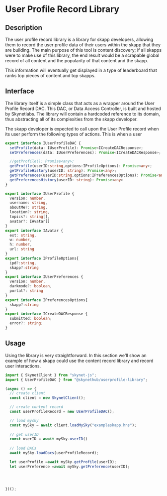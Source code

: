 # User Profile Record Library

## Description

The user profile record library is a library for skapp developers, allowing them to
record the user profile data of their users within the skapp
that they are building. The main purpose of this tool is content discovery; if
all skapps were to make use of this library, the end result would be a scrapable
global record of all content and the popularity of that content and the skapp.

This information will eventually get displayed in a type of leaderboard that
ranks top pieces of content and top skapps.

## Interface

The library itself is a simple class that acts as a wrapper around the User Profile
Record DAC. This DAC, or Data Access Controller, is built and hosted by
Skynetlabs. The library will contain a hardcoded reference to its domain, thus
abstracting all of its complexities from the skapp developer.

The skapp developer is expected to call upon the User Profile record when its user
perform the following types of actions. This is when a user

```typescript
export interface IUserProfileDAC {
  setProfile(data: IUserProfile): Promise<ICreateDACResponse>;
  setPreferences(data: IUserPreferences): Promise<ICreateDACResponse>;

  //getProfile(): Promise<any>;
  getProfile(userID:string,options:IProfileOptions): Promise<any>;
  getProfileHistory(userID: string): Promise<any>;
  getPreferences(userID:string,options:IPreferencesOptions): Promise<any>;
  getPreferencesHistory(userID: string): Promise<any>
}

export interface IUserProfile {
  version: number,
  username: string,
  aboutMe?: string,
  location?: string,
  topics?: string[],
  avatar?: IAvatar[]
}
export interface IAvatar {
  ext: string,
  w: number,
  h: number,
  url: string
}
export interface IProfileOptions{
  ipd?:string,
  skapp?:string
}
export interface IUserPreferences {
  version: number,
  darkmode?: boolean,
  portal?: string
}
export interface IPreferencesOptions{
  skapp?:string
}
export interface ICreateDACResponse {
  submitted: boolean;
  error?: string;
}
```

## Usage

Using the library is very straightforward. In this section we'll show an example
of how a skapp could use the content record library and record user interactions.

```typescript
import { SkynetClient } from "skynet-js";
import { UserProfileDAC } from "@skynethub/userprofile-library";

(async () => {
  // create client
  const client = new SkynetClient();

  // create content record
  const userProfileRecord = new UserProfileDAC();

  // load mysky
  const mySky = await client.loadMySky("exampleskapp.hns");
  
  // get userID
  const userID = await mySky.userID()
  
  // load DACs
  await mySky.loadDacs(userProfileRecord);

  let userProfile =await mySky.getProfile(userID);
  let userPreference =await mySky.getPreference(userID);



 
})();
```
